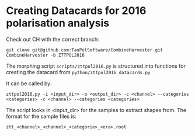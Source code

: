 # Creating Datacards for 2016 polarisation analysis

Check out CH with the correct branch:
```
git clone git@github.com:TauPolSoftware/CombineHarvester.git CombineHarvester -b ZTTPOL2016
```

The morphing script `scripts/zttpol2016.py` is structured into functions for creating the datacard from `python/zttpol2016_datacards.py`

It can be called by:

```
zttpol2016.py -i <input_dir> -o <output_dir> -c <channel> --categories <categories> -c <channel> --categories <categories>
```

The script looks in <input_dir> for the samples to extract shapes from. The format for the sample files is:

```
ztt_<channel>_<channel>_<categorie>_<era>.root
```
